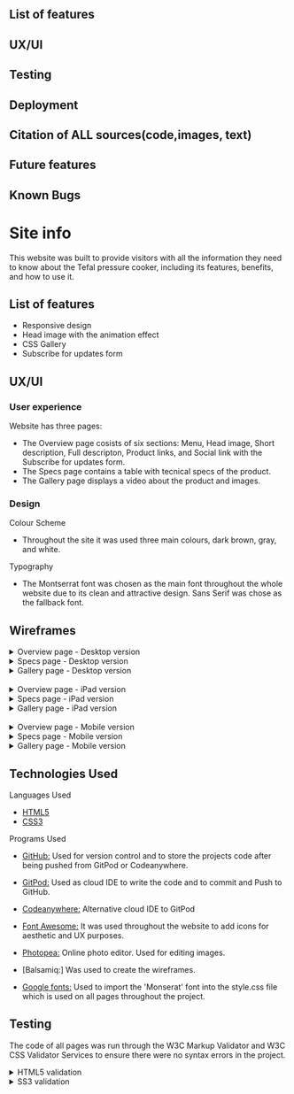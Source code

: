 ## List of features
## UX/UI
## Testing
## Deployment
## Citation of ALL sources(code,images, text)
## Future features
## Known Bugs


# Site info

This website was built to provide visitors with all the information they need to know about the Tefal pressure cooker, including its features, benefits, and how to use it.


## List of features

- Responsive design
- Head image with the animation effect
- CSS Gallery 
- Subscribe for updates form


## UX/UI

### User experience
Website has three pages:
- The Overview page cosists of six sections: Menu, Head image, Short description, Full descripton, Product links, and Social link with the Subscribe for updates form.  
- The Specs page contains a table with tecnical specs of the product.
- The Gallery page displays a video about the product and images.

### Design
Colour Scheme
- Throughout the site it was used three main colours, dark brown, gray, and white.

Typography
- The Montserrat font was chosen as the main font throughout the whole website due to its clean and attractive design. Sans Serif  was chose as the fallback font.

## Wireframes
<details>
<summary>Overview page - Desktop version</summary>
<img src="docs/desktop-overview.png">
</details>

<details>
<summary>Specs page - Desktop version</summary>
<img src="docs/deskop-specs.png">
</details>

<details>
<summary>Gallery page - Desktop version</summary>
<img src="docs/deskop-gallery.png">
</details>
<br>
<details>
<summary>Overview page - iPad version</summary>
<img src="docs/ipad-overview.png">
</details>
<details>
<summary>Specs page - iPad version</summary>
<img src="docs/ipad-specs.png">
</details>
<details>
<summary>Gallery page - iPad version</summary>
<img src="docs/ipad-specs.png">
</details>
<br>
<details>
<summary>Overview page - Mobile version</summary>
<img src="docs/mobile-overview.png">
</details>
<details>
<summary>Specs page - Mobile version</summary>
<img src="docs/mobile-specs.png">
</details>
<details>
<summary>Gallery page - Mobile version</summary>
<img src="docs/mobile-gallery.png">
</details>

## Technologies Used
Languages Used
- [HTML5](https://en.wikipedia.org/wiki/HTML5)
- [CSS3](https://en.wikipedia.org/wiki/Cascading_Style_Sheets)

 Programs Used
 - [GitHub:](https://github.com/) Used for version control and to store the projects code after being pushed from GitPod or Codeanywhere.

  - [GitPod:](https://gitpod.io/) Used as cloud IDE to write the code and to commit and Push to GitHub.
  - [Codeanywhere:](https://codeanywhere.com/) Alternative cloud IDE to GitPod
  - [Font Awesome:](https://fontawesome.com/) It was used throughout the website to add icons for aesthetic and UX purposes.
  - [Photopea:](https://www.photopea.com/) Online photo editor. Used for editing images.
  - [Balsamiq:] Was used to create the wireframes.
  - [Google fonts:](https://fonts.google.com/) Used to import the 'Monserat' font into the style.css file which is used on all pages throughout the project.
  
  ## Testing

  The code of all pages was run through the W3C Markup Validator and W3C CSS Validator Services to ensure there were no syntax errors in the project.
<details>
<summary>HTML5 validation</summary>
<img src="docs/w3c-validation.png">
</details>
<details>
<summary>SS3 validation</summary>
<img src="docs/w3c-validation-1.png">
</details>